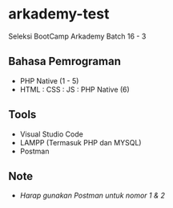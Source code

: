 # arkademy-test
Seleksi BootCamp Arkademy Batch 16 - 3

## Bahasa Pemrograman
* PHP Native (1 - 5)
* HTML : CSS : JS : PHP Native (6)

## Tools
* Visual Studio Code
* LAMPP (Termasuk PHP dan MYSQL)
* Postman

## Note
* *Harap gunakan Postman untuk nomor 1 & 2*
